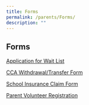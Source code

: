 ```yaml
---
title: Forms
permalink: /parents/Forms/
description: ""
---
```


## Forms

[Application for Wait List](/files/2021%20Application%20for%20Wait%20List.pdf)

[CCA Withdrawal/Transfer Form](/files/2019_NEW_CCA%20Withdrawal,%20Transfer%20Form_Feb2018.pdf)

[School Insurance Claim Form](/files/2020%20MOE%20Student%20GPA%20claim%20form.pdf)

[Parent Volunteer Registration](https://staging.d1qu38ykr1wc9w.amplifyapp.com/parents/Parents-Volunteer-2023/)